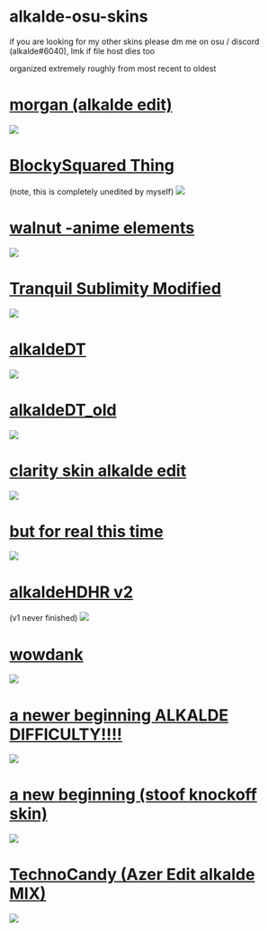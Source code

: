# alkalde-osu-skins

if you are looking for my other skins please dm me on osu / discord (alkalde#6040), lmk if file host dies too

organized extremely roughly from most recent to oldest

# [morgan (alkalde edit)](https://a.pomf.cat/tjrlcc.osk)
![](https://i.imgur.com/oOIFGOp.jpg)

# [BlockySquared Thing](https://a.pomf.cat/ffhllp.osk)
(note, this is completely unedited by myself)
![](https://i.imgur.com/WJBi15W.jpg)

# [walnut -anime elements](https://a.pomf.cat/pxaent.osk)
![](https://i.imgur.com/EnZTLUR.jpeg)

# [Tranquil Sublimity Modified](https://a.pomf.cat/gjrqzy.osk)
![](https://i.imgur.com/RocwqU2.jpeg)

# [alkaldeDT](https://a.pomf.cat/qvhyns.osk)
![](https://i.imgur.com/6Up2Zd8.jpeg)

# [alkaldeDT_old](https://a.pomf.cat/dodyjj.osk)
![](https://i.imgur.com/VSshZ82.jpeg)

# [clarity skin alkalde edit](https://a.pomf.cat/dmdtlw.osk)
![](https://i.imgur.com/LNSwRJe.jpg)

# [but for real this time](https://a.pomf.cat/vjddbg.osk)
![](https://i.imgur.com/yc7QDOw.jpg)

# [alkaldeHDHR v2](https://a.pomf.cat/xfxehl.osk)
(v1 never finished)
![](https://i.imgur.com/2BrAsWi.jpg)

# [wowdank](https://a.pomf.cat/jipoql.osk)
![](https://i.imgur.com/5TycPZG.jpg)

# [a newer beginning ALKALDE DIFFICULTY!!!!](https://a.pomf.cat/mlvxmn.osk)
![](https://i.imgur.com/IUvzCpC.jpg)

# [a new beginning (stoof knockoff skin)](https://a.pomf.cat/qtpijf.osk)
![](https://i.imgur.com/W1NUowd.jpeg)

# [TechnoCandy (Azer Edit alkalde MIX)](https://a.pomf.cat/grdkwk.osk)
![](https://i.imgur.com/oo2QrTT.jpg)
